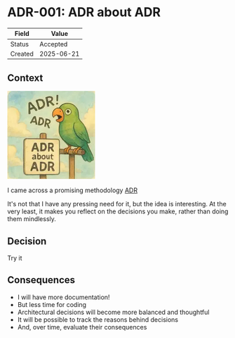# ADR-001: ADR about ADR

| Field   | Value      |
| ------- | ---------- |
| Status  | Accepted   |
| Created | 2025-06-21 |

## Context

![ADR about ADR](../assets/adr-adr.webp)

I came across a promising methodology [ADR](https://cognitect.com/blog/2011/11/15/documenting-architecture-decisions)

It's not that I have any pressing need for it, but the idea is interesting. At the very least, it makes you reflect on the decisions you make, rather than doing them mindlessly.

## Decision

Try it

## Consequences

- I will have more documentation!
- But less time for coding
- Architectural decisions will become more balanced and thoughtful
- It will be possible to track the reasons behind decisions
- And, over time, evaluate their consequences
